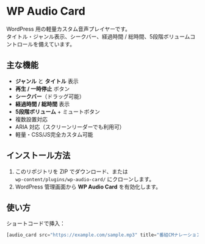 # WP Audio Card

WordPress 用の軽量カスタム音声プレイヤーです。  
タイトル・ジャンル表示、シークバー、経過時間 / 総時間、5段階ボリュームコントロールを備えています。

## 主な機能
- **ジャンル** と **タイトル** 表示
- **再生 / 一時停止** ボタン
- **シークバー**（ドラッグ可能）
- **経過時間 / 総時間** 表示
- **5段階ボリューム** + ミュートボタン
- 複数設置対応
- ARIA 対応（スクリーンリーダーでも利用可）
- 軽量・CSS/JS完全カスタム可能

## インストール方法
1. このリポジトリを ZIP でダウンロード、または  
   `wp-content/plugins/wp-audio-card/` にクローンします。
2. WordPress 管理画面から **WP Audio Card** を有効化します。

## 使い方
ショートコードで挿入：
```php
[audio_card src="https://example.com/sample.mp3" title="番組CMナレーション" genre="ハイテンション・バラエティ"]
